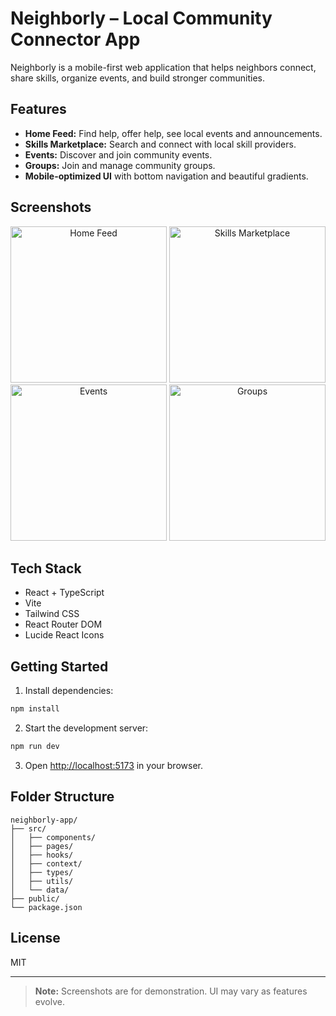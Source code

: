 
# Neighborly – Local Community Connector App

Neighborly is a mobile-first web application that helps neighbors connect, share skills, organize events, and build stronger communities.

## Features
- **Home Feed:** Find help, offer help, see local events and announcements.
- **Skills Marketplace:** Search and connect with local skill providers.
- **Events:** Discover and join community events.
- **Groups:** Join and manage community groups.
- **Mobile-optimized UI** with bottom navigation and beautiful gradients.


## Screenshots

<div align="center">

<img src="screenshots/home.png" alt="Home Feed" width="250" />
<img src="screenshots/skills.png" alt="Skills Marketplace" width="250" />
<img src="screenshots/events.png" alt="Events" width="250" />
<img src="screenshots/groups.png" alt="Groups" width="250" />

</div>

## Tech Stack
- React + TypeScript
- Vite
- Tailwind CSS
- React Router DOM
- Lucide React Icons

## Getting Started
1. Install dependencies:
  ```sh
  npm install
  ```
2. Start the development server:
  ```sh
  npm run dev
  ```
3. Open [http://localhost:5173](http://localhost:5173) in your browser.

## Folder Structure
```
neighborly-app/
├── src/
│   ├── components/
│   ├── pages/
│   ├── hooks/
│   ├── context/
│   ├── types/
│   ├── utils/
│   └── data/
├── public/
└── package.json
```

## License
MIT

---

> **Note:** Screenshots are for demonstration. UI may vary as features evolve.
